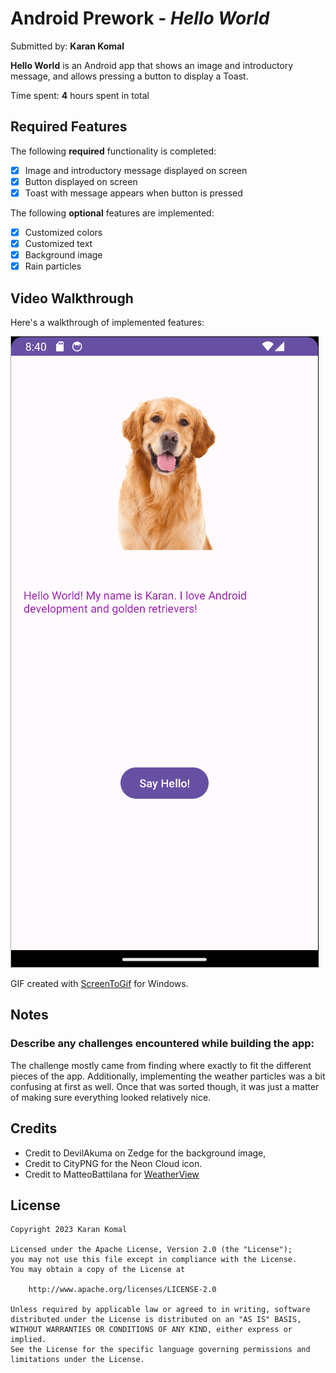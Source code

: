 # Android Prework - *Hello World*

Submitted by: **Karan Komal**

**Hello World** is an Android app that shows an image and introductory message, and allows pressing a button to display a Toast. 

Time spent: **4** hours spent in total

## Required Features

The following **required** functionality is completed:

* [X] Image and introductory message displayed on screen
* [X] Button displayed on screen
* [X] Toast with message appears when button is pressed 

The following **optional** features are implemented:

* [X] Customized colors
* [X] Customized text
* [X] Background image
* [X] Rain particles

## Video Walkthrough

Here's a walkthrough of implemented features:

<img src='walkthrough.gif' title='Video Walkthrough' width='' alt='Video Walkthrough' />

<!-- Replace this with whatever GIF tool you used! -->
GIF created with [ScreenToGif](https://www.screentogif.com/) for Windows. 
<!-- Recommended tools:
[Kap](https://getkap.co/) for macOS
[ScreenToGif](https://www.screentogif.com/) for Windows
[peek](https://github.com/phw/peek) for Linux. -->

## Notes

### **Describe any challenges encountered while building the app:**

The challenge mostly came from finding where exactly to fit the different pieces of the app. Additionally, implementing the weather particles was a bit confusing at first as well. Once that was sorted though, it was just a matter of making sure everything looked relatively nice.

## Credits

* Credit to DevilAkuma on Zedge for the background image,
* Credit to CityPNG for the Neon Cloud icon.
* Credit to MatteoBattilana for [WeatherView](https://github.com/MatteoBattilana/WeatherView)

## License

    Copyright 2023 Karan Komal

    Licensed under the Apache License, Version 2.0 (the "License");
    you may not use this file except in compliance with the License.
    You may obtain a copy of the License at

        http://www.apache.org/licenses/LICENSE-2.0

    Unless required by applicable law or agreed to in writing, software
    distributed under the License is distributed on an "AS IS" BASIS,
    WITHOUT WARRANTIES OR CONDITIONS OF ANY KIND, either express or implied.
    See the License for the specific language governing permissions and
    limitations under the License.
